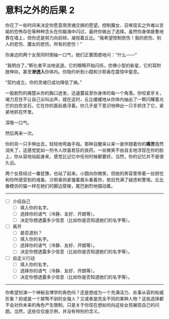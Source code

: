 # 意料之外的后果 2

你花了一些时间来决定你愿意用灵魂交换的愿望。控制魔女、召唤现实之外难以言喻的恐怖存在等种种念头在你脑海中闪过，最终你做出了选择。虽然你身体疲惫地靠在墙上，但你还是努力向前倾，凝视着丘比。“我希望控制悲伤！我的悲伤、别人的悲伤、魔女的悲伤，所有的悲伤！”

你身边的两个女孩同时倒抽一口气，她们正要困惑地问：“什么——”

“我明白了。”孵化者平淡地说道。它的眼睛开始闪烁，仿佛小型的新星，它的耳附肢伸向，甚至**渗透入**你体内。你隐约听到小圆和沙耶香在震惊中窒息。

“契约成立。你的灵魂已成功降低了熵。”

一股剧烈的痛楚从你的胸口迸发，迅速蔓延至你身体的每一个角落。你咬紧牙关，竭力忍住不让自己尖叫出声，就在这时，丘比缓缓地从你体内抽出了一颗闪耀着光芒的白色宝石，它在你的面前悬浮着。你几乎是下意识地伸出一只手抓住了它，紧紧地抓在怀里。

深吸一口气。

然后再来一次。

你的另一只手伸出去，轻轻地弯曲手指。那种自醒来以来一直伴随着你的**痛苦**竟然消失了，这感觉犹如一剂令人欣喜若狂的良药。一丝微笑不由自主地浮现在你的脸上，你从容地站起身来，感觉比记忆中任何时候都要好。当然，你的记忆并不是很久远。

两个女孩经过一番犹豫，也站了起来。小圆向你微笑，但她的笑容里带着一丝担忧和你所感受到的戒备。沙耶香则紧皱着眉头看着你，依旧充满了疑虑和警惕。丘比像模仿的猫一样在她们的脚边穿梭，尾巴剧烈地摆动着。

---

- [ ] 介绍自己
  - [ ] 填入你的名字。
  - [ ] 选择你的语气（冷静、友好、开朗等）。
  - [ ] 决定你想透露多少信息（比如你是否知道她们的名字等）。
- [ ] 离开
  - [ ] 是否道别？
  - [ ] 填入你的名字。
  - [ ] 选择你的语气（冷静、友好、开朗等）。
  - [ ] 决定你想透露多少信息（比如你是否知道她们的名字等）。
- [ ] 自定义行动
  - [ ] 填入你的名字。
  - [ ] 选择你的语气（冷静、友好、开朗等）。
  - [ ] 决定你想透露多少信息（比如你是否知道她们的名字等）。

---

你希望扮演一个神秘且博学的角色吗？还是想成为一个充满活力、处事从容的权威形象？抑或是一个桀骜不驯的女强人？又或者是完全不同的某种人物？这些选择都不会对你未来的角色产生限制，只是关于你现在想如何向这些女孩展现自己的问题。当然，这些仅仅是示例，并没有特别的含义。
